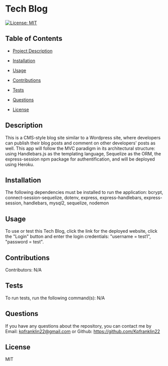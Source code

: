 # Tech Blog
  [![License: MIT](https://img.shields.io/badge/License-MIT-yellow.svg)](https://opensource.org/licenses/MIT)

## Table of Contents
  - [Project Description](#description)
  - [Installation](#installation)
  - [Usage](#usage)
  - [Contributions](#contributions)
  - [Tests](#tests)
  - [Questions](#questions)
  
  - [License](#license)

## Description
  This is a CMS-style blog site similar to a Wordpress site, where developers can publish their blog posts and comment on other developers' posts as well. This app will follow the MVC paradigm in its architectural structure: using Handlebars.js as the templating language, Sequelize as the ORM, the express-session npm package for authentification, and will be deployed using Heroku.

## Installation 
  The following dependencies must be installed to run the application: bcrypt, connect-session-sequelize, dotenv, express, express-handlebars, express-session, handlebars, mysql2, sequelize, nodemon

## Usage
To use or test this Tech Blog, click the link for the deployed website, click the "Login" button and enter the login credentials: "username = test1", "password = test".

## Contributions
Contributors: N/A

## Tests
To run tests, run the following command(s): N/A

## Questions
If you have any questions about the repository, you can contact me by Email: kpfranklin22@gmail.com or Github: https://github.com/Kpfranklin22


## License
MIT
